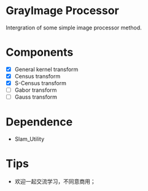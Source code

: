 # GrayImage Processor
Intergration of some simple image processor method.

# Components
- [x] General kernel transform
- [x] Census transform
- [x] S-Census transform
- [ ] Gabor transform
- [ ] Gauss transform

# Dependence
- Slam_Utility

# Tips
- 欢迎一起交流学习，不同意商用；
